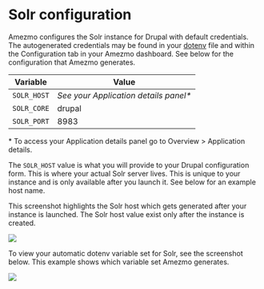 # Solr configuration

Amezmo configures the Solr instance for Drupal with default credentials. The autogenerated 
credentials may be found in your [dotenv](docs/configuration/dotenv) file and within the 
Configuration tab in your Amezmo dashboard. See below for the configuration that Amezmo 
generates.

| Variable    | Value                                    |
--------------|------------------------------------------
| `SOLR_HOST` | _See your Application details panel*_
| `SOLR_CORE` | drupal                                  |
| `SOLR_PORT` | 8983

\* To access your Application details panel go to Overview > Application details.


The `SOLR_HOST` value is what you will provide to your Drupal configuration form. 
This is where your actual Solr server lives. This is unique to your instance and is only 
available after you launch it. See below for an example host name.

This screenshot highlights the Solr host which gets generated after your instance is launched.
The Solr host value exist only after the instance is created.

<img class="img-enlargable img-fluid" src="https://s3.us-east-2.amazonaws.com/static.amezmo.net/app-details-solr-host.png" />

To view your automatic dotenv variable set for Solr, see the screenshot below. This example shows 
which variable set Amezmo generates. 

<img class="img-enlargable img-fluid" src="https://s3.us-east-2.amazonaws.com/static.amezmo.net/solr-dotenv-vars.png" />

